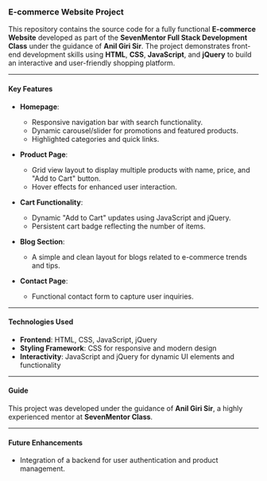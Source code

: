 ### **E-commerce Website Project**

This repository contains the source code for a fully functional **E-commerce Website** developed as part of the **SevenMentor Full Stack Development Class** under the guidance of **Anil Giri Sir**. The project demonstrates front-end development skills using **HTML**, **CSS**, **JavaScript**, and **jQuery** to build an interactive and user-friendly shopping platform.

---

#### **Key Features**
- **Homepage**:  
  - Responsive navigation bar with search functionality.  
  - Dynamic carousel/slider for promotions and featured products.  
  - Highlighted categories and quick links.

- **Product Page**:  
  - Grid view layout to display multiple products with name, price, and "Add to Cart" button.  
  - Hover effects for enhanced user interaction.

- **Cart Functionality**:  
  - Dynamic "Add to Cart" updates using JavaScript and jQuery.  
  - Persistent cart badge reflecting the number of items.
    
- **Blog Section**:  
  - A simple and clean layout for blogs related to e-commerce trends and tips.

- **Contact Page**:  
  - Functional contact form to capture user inquiries.

---

#### **Technologies Used**
- **Frontend**: HTML, CSS, JavaScript, jQuery
- **Styling Framework**: CSS for responsive and modern design
- **Interactivity**: JavaScript and jQuery for dynamic UI elements and functionality

---

#### **Guide**
This project was developed under the guidance of **Anil Giri Sir**, a highly experienced mentor at **SevenMentor Class**.

---

#### **Future Enhancements**
- Integration of a backend for user authentication and product management.  




